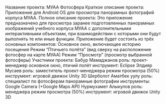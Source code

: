 Название проекта:
     МУАА Фотосфера
Краткое описание проекта: 
Приложение для Android OS для просмотра панорамных фотографий корпуса МУАА.
Полное описание проекта: 
Это приложение предназначено для просмотра заранее подготовленных панорамных изображений учебного корпуса  МУАА с дополнительными интерактивными объектами, при взаимодействии с которыми они будут выполнять те или иные функции. Приложение будет состоять из трёх основных компонентов: 
Основное окно, включающее историю посещения
Режим “Птичьего полёта” (вид сверху на расположение фотосфер на карте МУАА) 
Режим “Просмотр” (просмотр выбранной фотосферы) 
Участники проекта:
Бабур Мамаджанов
роль: проект-менеджер
основное окно, птичий полёт
инструмент: Eclipse
Элдияр Мусаев 
роль: заместитель проект-менеджера
режим просмотра (50%)
инструмент: игровой движок Unity 3D
Шерболот Аматбек уулу
роль: специалист по фотосферам
панорамные фотографии
инструменты: Google Camera (+Google Maps API)
Нурмухамет Алыкулов 
роль: менеджера
режим просмотра (50%)
инструмент: игровой движок Unity 3D